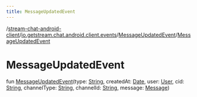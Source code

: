```yaml
---
title: MessageUpdatedEvent
---
```

/[stream-chat-android-client](../../index.md)/[io.getstream.chat.android.client.events](../index.md)/[MessageUpdatedEvent](index.md)/[MessageUpdatedEvent](MessageUpdatedEvent.md)  
  
  
  
# MessageUpdatedEvent  
fun [MessageUpdatedEvent](MessageUpdatedEvent.md)(type: [String](https://kotlinlang.org/api/latest/jvm/stdlib/kotlin/-string/index.html), createdAt: [Date](https://developer.android.com/reference/kotlin/java/util/Date.html), user: [User](../../io.getstream.chat.android.client.models/User/index.md), cid: [String](https://kotlinlang.org/api/latest/jvm/stdlib/kotlin/-string/index.html), channelType: [String](https://kotlinlang.org/api/latest/jvm/stdlib/kotlin/-string/index.html), channelId: [String](https://kotlinlang.org/api/latest/jvm/stdlib/kotlin/-string/index.html), message: [Message](../../io.getstream.chat.android.client.models/Message/index.md))
